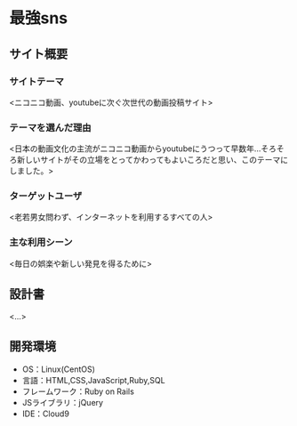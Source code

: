 # 最強sns

## サイト概要
### サイトテーマ
<ニコニコ動画、youtubeに次ぐ次世代の動画投稿サイト>

### テーマを選んだ理由
<日本の動画文化の主流がニコニコ動画からyoutubeにうつって早数年…そろそろ新しいサイトがその立場をとってかわってもよいころだと思い、このテーマにしました。>

### ターゲットユーザ
<老若男女問わず、インターネットを利用するすべての人>

### 主な利用シーン
<毎日の娯楽や新しい発見を得るために>

## 設計書
<...>

## 開発環境
- OS：Linux(CentOS)
- 言語：HTML,CSS,JavaScript,Ruby,SQL
- フレームワーク：Ruby on Rails
- JSライブラリ：jQuery
- IDE：Cloud9
